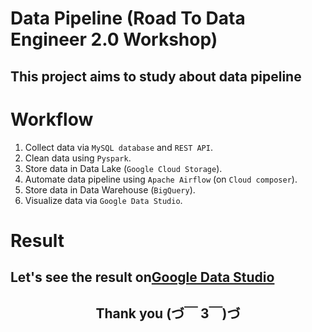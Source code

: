 # Data Pipeline (Road To Data Engineer 2.0 Workshop)
## This project aims to study about data pipeline

# Workflow
1. Collect data via `MySQL database` and `REST API`.
2. Clean data using `Pyspark`.
3. Store data in Data Lake (`Google Cloud Storage`). 
4. Automate data pipeline using `Apache Airflow` (on `Cloud composer`).
5. Store data in Data Warehouse (`BigQuery`).
6. Visualize data via `Google Data Studio`.
# Result
Let's see the result on<a href="https://datastudio.google.com/s/vtfklLiURx8" target="_blank">Google Data Studio</a>
---
<h2><div align="center">Thank you (づ￣ 3￣)づ</div></h2>
